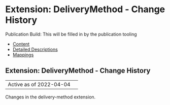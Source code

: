 # Extension: DeliveryMethod - Change History

Publication Build: This will be filled in by the publication tooling

* [Content](StructureDefinition-delivery-method.html)
* [Detailed Descriptions](StructureDefinition-delivery-method-definitions.html)
* [Mappings](StructureDefinition-delivery-method-mappings.html)

## Extension: DeliveryMethod - Change History

|  |  |
| --- | --- |
| Active as of 2022-04-04 | |

Changes in the delivery-method extension.